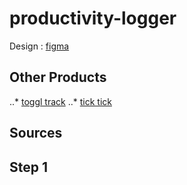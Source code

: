 # productivity-logger

Design : [figma](https://www.figma.com/file/OrWZo5IsCzYGzZfGdXGOww/Productivity-Logger?t=j7i0C2H6lcbbOHlN-0)

## Other Products
  ..* [toggl track](https://www.figma.com/file/OrWZo5IsCzYGzZfGdXGOww/Productivity-Logger?t=j7i0C2H6lcbbOHlN-0)
  ..* [tick tick](https://ticktick.com/webapp/)
## Sources

## Step 1
